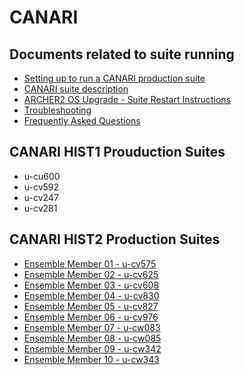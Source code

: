 # CANARI

## Documents related to suite running

* [Setting up to run a CANARI production suite](setup)
* [CANARI suite description](suite-description)
* [ARCHER2 OS Upgrade - Suite Restart Instructions](archer2-os-upgrade)
* [Troubleshooting](troubleshooting)
* [Frequently Asked Questions](faq)

## CANARI HIST1 Prouduction Suites

* u-cu600
* u-cv592
* u-cv247
* u-cv281

## CANARI HIST2 Production Suites

* [Ensemble Member 01 - u-cv575](u-cv575)
* [Ensemble Member 02 - u-cv625](u-cv625)
* [Ensemble Member 03 - u-cv608](u-cv608)
* [Ensemble Member 04 - u-cv830](u-cv830)
* [Ensemble Member 05 - u-cv827](u-cv827)
* [Ensemble Member 06 - u-cv976](u-cv976)
* [Ensemble Member 07 - u-cw083](u-cv083)
* [Ensemble Member 08 - u-cw085](u-cw085)
* [Ensemble Member 09 - u-cw342](u-cw342)
* [Ensemble Member 10 - u-cw343](u-cw343)


